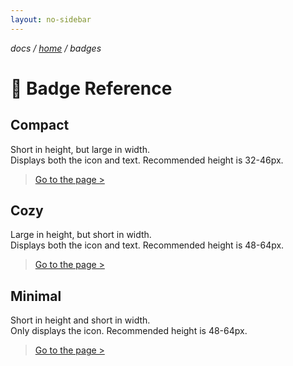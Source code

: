 ```yaml
---
layout: no-sidebar
---
```


*docs / [home](../index.md) / badges*

# 📄 Badge Reference

## Compact

Short in height, but large in width.  
Displays both the icon and text.
Recommended height is 32-46px.

> [Go to the page >](./compact)

## Cozy

Large in height, but short in width.  
Displays both the icon and text.
Recommended height is 48-64px.

> [Go to the page >](./cozy)

## Minimal

Short in height and short in width.  
Only displays the icon.
Recommended height is 48-64px.

> [Go to the page >](./minimal)
